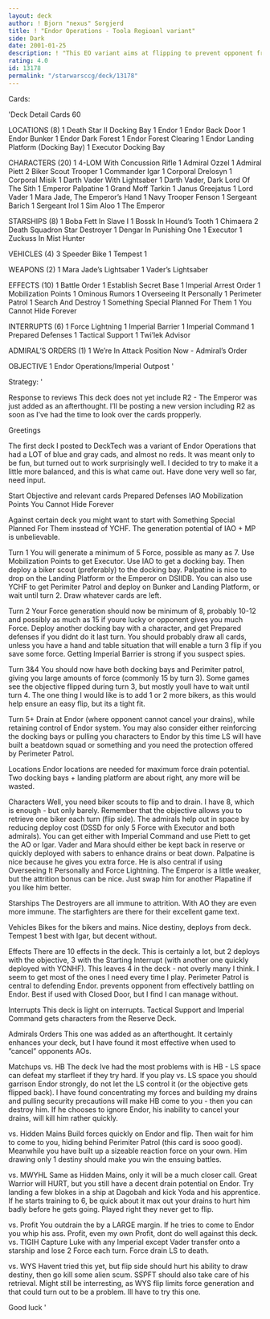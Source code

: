 ```yaml
---
layout: deck
author: ! Bjorn "nexus" Sorgjerd
title: ! "Endor Operations - Toola Regioanl variant"
side: Dark
date: 2001-01-25
description: ! "This EO variant aims at flipping to prevent opponent from drawin more than one destiny, and then drining on the ground."
rating: 4.0
id: 13178
permalink: "/starwarsccg/deck/13178"
---
```

Cards: 

'Deck Detail
Cards 60

LOCATIONS (8)
	 1 Death Star II Docking Bay
	 1 Endor
	 1 Endor Back Door
	 1 Endor Bunker
	 1 Endor Dark Forest
	 1 Endor Forest Clearing
	 1 Endor Landing Platform (Docking Bay)
	 1 Executor Docking Bay

CHARACTERS (20)
	 1 4-LOM With Concussion Rifle
	 1 Admiral Ozzel
	 1 Admiral Piett
	 2 Biker Scout Trooper
	 1 Commander Igar
	 1 Corporal Drelosyn
	 1 Corporal Misik
	 1 Darth Vader With Lightsaber
	 1 Darth Vader, Dark Lord Of The Sith
	 1 Emperor Palpatine
	 1 Grand Moff Tarkin
	 1 Janus Greejatus
	 1 Lord Vader
	 1 Mara Jade, The Emperor’s Hand
	 1 Navy Trooper Fenson
	 1 Sergeant Barich
	 1 Sergeant Irol
	 1 Sim Aloo
	 1 The Emperor

STARSHIPS (8)
	 1 Boba Fett In Slave I
	 1 Bossk In Hound’s Tooth
	 1 Chimaera
	 2 Death Squadron Star Destroyer
	 1 Dengar In Punishing One
	 1 Executor
	 1 Zuckuss In Mist Hunter

VEHICLES (4)
	 3 Speeder Bike
	 1 Tempest 1

WEAPONS (2)
	 1 Mara Jade’s Lightsaber
	 1 Vader’s Lightsaber

EFFECTS (10)
	 1 Battle Order
	 1 Establish Secret Base
	 1 Imperial Arrest Order
	 1 Mobilization Points
	 1 Ominous Rumors
	 1 Overseeing It Personally
	 1 Perimeter Patrol
	 1 Search And Destroy
	 1 Something Special Planned For Them
	 1 You Cannot Hide Forever

INTERRUPTS (6)
	 1 Force Lightning
	 1 Imperial Barrier
	 1 Imperial Command
	 1 Prepared Defenses
	 1 Tactical Support
	 1 Twi’lek Advisor

ADMIRAL’S ORDERS (1)
	 1 We’re In Attack Position Now - Admiral’s Order

OBJECTIVE
	 1 Endor Operations/Imperial Outpost
'

Strategy: '

Response to reviews
This deck does not yet include R2 - The Emperor was just added as an afterthought. I’ll be posting a new version including R2 as soon as I’ve had the time to look over the cards propperly.


Greetings

The first deck I posted to DeckTech was a variant of Endor Operations that had a LOT of blue and gray cads, and almost no reds. It was meant only to be fun, but turned out to work surprisingly well. I decided to try to make it a little more balanced, and this is what came out. Have done very well so far, need input.

Start
Objective and relevant cards
Prepared Defenses
IAO
Mobilization Points
You Cannot Hide Forever

Against certain deck you might want to start with Something Special Planned For Them insstead of YCHF. The generation potential of IAO + MP is unbelievable.

Turn 1 You will generate a minimum of 5 Force, possible as many as 7. Use Mobilization  Points to get Executor. Use IAO to get a docking bay. Then deploy a biker scout (preferably) to the docking bay. Palpatine is nice to drop on the Landing Platform or the Emperor on DSIIDB. You can also use YCHF to get Perimiter Patrol and deploy on Bunker and Landing Platform, or wait until turn 2. Draw whatever cards are left.

Turn 2 Your Force generation should now  be minimum of 8, probably 10-12 and possibly as much as 15 if youre lucky or opponent gives you much Force. Deploy another docking bay with a character, and get Prepared defenses if you didnt do it last turn. You should probably draw all cards, unless you have a hand and table situation that will enable a turn 3 flip if you save some force. Getting Imperial Barrier is strong if you suspect spies.

Turn 3&4 You should now have both docking bays and Perimiter patrol, giving you large amounts of force (commonly 15 by turn 3). Some games see the objective flipped during turn 3, but mostly youll have to wait until turn 4. The one thing I would like is to add 1 or 2 more bikers, as this would help ensure an easy flip, but its a tight fit.

Turn 5+ Drain at Endor (where opponent cannot cancel your drains), while retaining control of Endor system. You may also consider either reinforcing the docking bays or pulling you characters to Endor  by this time LS will have built a beatdown squad or something and you need the protection offered by Perimeter Patrol.

Locations
Endor locations are needed for maximum force drain potential.
Two docking bays + landing platform are about right, any more will be wasted.

Characters
Well, you need biker scouts to flip and to drain. I have 8, which is enough - but only barely. Remember that the objective allows you to retrieve one biker each turn (flip side).
The admirals help out in space by reducing deploy cost (DSSD for only 5 Force with Executor and both admirals). You can get either with Imperial Command and use Piett to get the AO or Igar.
Vader and Mara should either be kept back in reserve or quickly deployed with sabers to enhance drains or beat down.
Palpatine is nice because he gives you extra force. He is also central if using Overseeing It Personally and Force Lightning. The Emperor is a little weaker, but the attrition bonus can be nice. Just swap him for another Plapatine if you like him better.

Starships
The Destroyers are all immune to attrition. With AO they are even more immune. The starfighters are there for their excellent game text.

Vehicles
Bikes for the bikers and mains. Nice destiny, deploys from deck. Tempest 1 best with Igar, but decent without.

Effects
There are 10 effects in the deck. This is certainly a lot, but 2 deploys with the objective, 3 with the Starting Interrupt (with another one quickly deployed with YCNHF). This leaves 4 in the deck - not overly many I think. I seem to get most of the ones I need every time I play. Perimeter Patrol is central to defending Endor. prevents opponent from effectively battling on Endor. Best if used with Closed Door, but I find I can manage without.

Interrupts
This deck is light on interrupts. Tactical Support and Imperial Command gets characters from the Reserve Deck.

Admirals Orders
This one was added as an afterthought. It certainly enhances your deck, but I have found it most effective when used to ”cancel” opponents AOs.

Matchups
vs. HB
The deck Ive had the most problems with is HB - LS space can defeat my starfleet if they try hard. If you play vs. LS space you should garrison Endor strongly, do not let the LS control it (or the objective gets flipped back). I have found concentrating my forces and building my drains and pulling security precautions will make HB come to you - then you can destroy him. If he chooses to ignore Endor, his inability to cancel your drains, will kill him rather quickly.

vs. Hidden Mains
Build forces quickly on Endor and flip. Then wait for him to come to you, hiding behind Perimiter Patrol (this card is sooo good). Meanwhile you have built up a sizeable reaction force on your own. Him drawing only 1 destiny should make you win the ensuing battles.

vs. MWYHL
Same as Hidden Mains, only it will be a much closer call. Great Warrior will HURT, but you still have a decent drain potential on Endor. Try landing a few blokes in a ship at Dagobah and kick Yoda and his apprentice. If he starts training to 6, be quick about it	max out your drains to hurt him badly before he gets going. Played right they never get to flip.

vs. Profit
You outdrain the by a LARGE margin. If he tries to come to Endor you whip his ass. Profit, even my own Profit, dont do well against this deck.
vs. TIGIH
Capture Luke with any Imperial except Vader  transfer onto a starship and lose 2 Force each turn. Force drain LS to death.

vs. WYS
Havent tried this yet, but flip side should hurt his ability to draw destiny, then go kill some alien scum. SSPFT should also take care of his retrieval. Might still be interresting, as WYS flip limits force generation and that could turn out to be a problem. Ill have to try this one.

Good luck  '
